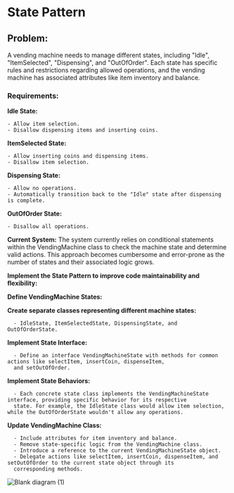 # State Pattern

## Problem:
A vending machine needs to manage different states, including "Idle", "ItemSelected", "Dispensing", and "OutOfOrder". Each state has specific rules and restrictions regarding allowed operations, and the vending machine has associated attributes like item inventory and balance.



### Requirements:

**Idle State:**

    - Allow item selection.
    - Disallow dispensing items and inserting coins.
  
**ItemSelected State:**

    - Allow inserting coins and dispensing items.
    - Disallow item selection.
    
**Dispensing State:**

    - Allow no operations.
    - Automatically transition back to the "Idle" state after dispensing is complete.
    
**OutOfOrder State:**

    - Disallow all operations.

    
**Current System:** The system currently relies on conditional statements within the VendingMachine class to check the machine state and determine valid actions. This approach becomes cumbersome and error-prone as the number of states and their associated logic grows.

**Implement the State Pattern to improve code maintainability and flexibility:**

**Define VendingMachine States:**

  **Create separate classes representing different machine states:**  
  
      - IdleState, ItemSelectedState, DispensingState, and OutOfOrderState.
  
  **Implement State Interface:** 
    
      - Define an interface VendingMachineState with methods for common actions like selectItem, insertCoin, dispenseItem, 
      and setOutOfOrder.
  
  **Implement State Behaviors:** 
    
      - Each concrete state class implements the VendingMachineState interface, providing specific behavior for its respective 
      state. For example, the IdleState class would allow item selection, while the OutOfOrderState wouldn't allow any operations.
  
  **Update VendingMachine Class:** 
      
      - Include attributes for item inventory and balance.
      - Remove state-specific logic from the VendingMachine class.
      - Introduce a reference to the current VendingMachineState object.
      - Delegate actions like selectItem, insertCoin, dispenseItem, and setOutOfOrder to the current state object through its 
      corresponding methods.



![Blank diagram (1)](https://github.com/user-attachments/assets/f971c606-aee1-4d4d-8401-ccea9d370ebb)
